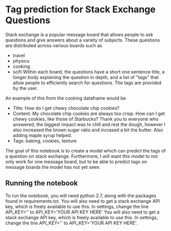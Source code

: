 # Tag prediction for Stack Exchange Questions

Stack exchange is a popular message board that allows people to ask questions and give answers about a variety of subjects.   These questions are distributed across various boards such as 
- travel
- physics
- cooking
- scifi
Within each board, the questions have a short one sentence title, a longer body explaining the question in depth, and a list of "tags" that allow people to efficiently search for questions.  The tags are provided by the user.  

An example of this from the cooking dataframe would be 
* Title: How do I get chewy chocolate chip cookies?
* Content: My chocolate chip cookies are always too crisp.  How can I get chewy cookies, like those of Starbucks?   Thank you to everyone who answered, the biggest impact was to chill and rest the dough, however I also increased the brown sugar ratio and incrased a bit the butter.  Also adding maple syrup helped.  
* Tags: baking, cookies, texture

The goal of this notebook is to create a model which can predict the tags of a question on stack exchange.   Furthermore, I will want this model to not only work for one message board, but to be able to predict tags on message boards the model has not yet seen.   

## Running the notebook

To run the notebook, you will need python 2.7, along with the packages found in requirements.txt.  You will also need to get a stack exchange API key, which is freely available to use this.  In settings, change the line API_KEY='' to API_KEY='YOUR API KEY HERE'  You will also need to get a stack exchange API key, which is freely available to use this.  In settings, change the line API_KEY='' to API_KEY='YOUR API KEY HERE'.
